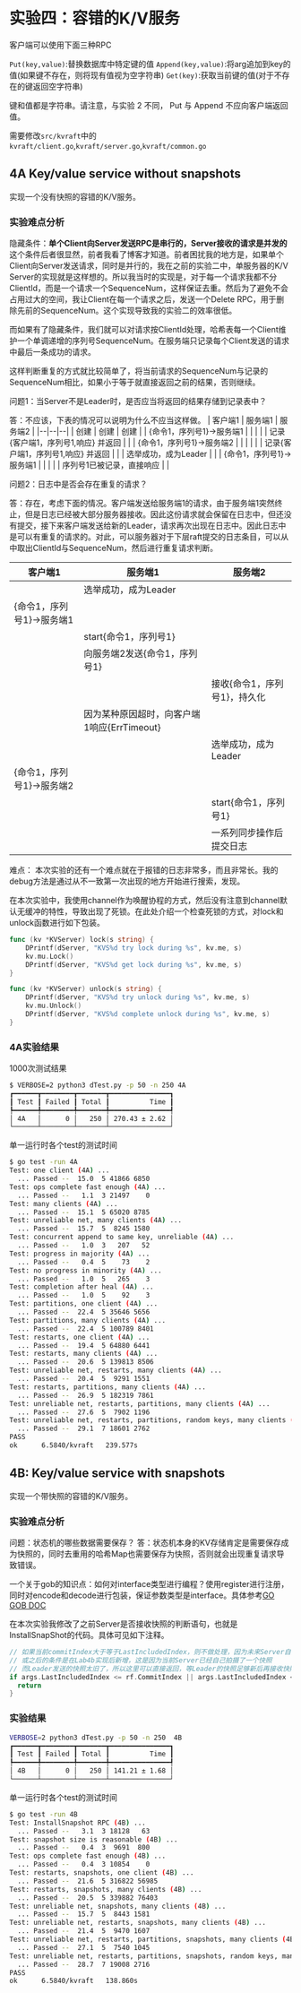 # 实验四：容错的K/V服务

客户端可以使用下面三种RPC

`Put(key,value)`:替换数据库中特定键的值
`Append(key,value)`:将arg追加到key的值(如果键不存在，则将现有值视为空字符串)
`Get(key)`:获取当前键的值(对于不存在的键返回空字符串)

键和值都是字符串。请注意，与实验 2 不同， Put 与 Append 不应向客户端返回值。

需要修改`src/kvraft`中的`kvraft/client.go`,`kvraft/server.go`,`kvraft/common.go`

## 4A Key/value service without snapshots

实现一个没有快照的容错的K/V服务。

### 实验难点分析

隐藏条件：**单个Client向Server发送RPC是串行的，Server接收的请求是并发的** 这个条件后者很显然，前者我看了博客才知道。前者困扰我的地方是，如果单个Client向Server发送请求，同时是并行的，我在之前的实验二中，单服务器的K/V Server的实现就是这样想的。所以我当时的实现是，对于每一个请求我都不分ClientId，而是一个请求一个SequenceNum，这样保证去重。然后为了避免不会占用过大的空间，我让Client在每一个请求之后，发送一个Delete RPC，用于删除先前的SequenceNum。这个实现导致我的实验二的效率很低。

而如果有了隐藏条件，我们就可以对请求按ClientId处理，哈希表每一个Client维护一个单调递增的序列号SequenceNum。在服务端只记录每个Client发送的请求中最后一条成功的请求。

这样判断重复的方式就比较简单了，将当前请求的SequenceNum与记录的SequenceNum相比，如果小于等于就直接返回之前的结果，否则继续。

问题1：当Server不是Leader时，是否应当将返回的结果存储到记录表中？

答：不应该，下表的情况可以说明为什么不应当这样做。
| 客户端1 | 服务端1 | 服务端2 |
|--|--|--|
| 创建 | 创建 | 创建 | 
| {命令1，序列号1}->服务端1 |  |  | 
|  | 记录{客户端1，序列号1,响应} 并返回 |  |
| {命令1，序列号1}->服务端2 | |  | 
|  | | 记录{客户端1，序列号1,响应} 并返回 |
|  | 选举成功，成为Leader |  |
| {命令1，序列号1}->服务端1 | |  | 
|  | 序列号1已被记录，直接响应 | |

问题2：日志中是否会存在重复的请求？

答：存在，考虑下面的情况。客户端发送给服务端1的请求，由于服务端1突然终止，但是日志已经被大部分服务器接收。因此这份请求就会保留在日志中，但还没有提交，接下来客户端发送给新的Leader，请求再次出现在日志中。因此日志中是可以有重复的请求的。对此，可以服务器对于下层raft提交的日志条目，可以从中取出ClientId与SequenceNum，然后进行重复请求判断。

| 客户端1 | 服务端1 | 服务端2 |
|--|--|--|
|  | 选举成功，成为Leader |  | 
| {命令1，序列号1}->服务端1 |  |  | 
|  | start{命令1，序列号1} |  |
| | 向服务端2发送{命令1，序列号1} |  | 
|  | | 接收{命令1，序列号1}，持久化 |
|  | 因为某种原因超时，向客户端1响应{ErrTimeout} |  |
|  |  | 选举成功，成为Leader |
| {命令1，序列号1}->服务端2 | |  | 
|  |  | start{命令1，序列号1} |
|  |  | 一系列同步操作后提交日志 |

难点：
本次实验的还有一个难点就在于报错的日志非常多，而且非常长。我的debug方法是通过从不一致第一次出现的地方开始进行搜索，发现。

在本次实验中，我使用channel作为唤醒协程的方式，然后没有注意到channel默认无缓冲的特性，导致出现了死锁。在此处介绍一个检查死锁的方式，对lock和unlock函数进行如下包装。
```go
func (kv *KVServer) lock(s string) {
	DPrintf(dServer, "KVS%d try lock during %s", kv.me, s)
	kv.mu.Lock()
	DPrintf(dServer, "KVS%d get lock during %s", kv.me, s)
}

func (kv *KVServer) unlock(s string) {
	DPrintf(dServer, "KVS%d try unlock during %s", kv.me, s)
	kv.mu.Unlock()
	DPrintf(dServer, "KVS%d complete unlock during %s", kv.me, s)
}
```

### 4A实验结果
1000次测试结果
```bash
$ VERBOSE=2 python3 dTest.py -p 50 -n 250 4A
┏━━━━━━┳━━━━━━━━┳━━━━━━━┳━━━━━━━━━━━━━━━┓
┃ Test ┃ Failed ┃ Total ┃          Time ┃
┡━━━━━━╇━━━━━━━━╇━━━━━━━╇━━━━━━━━━━━━━━━┩
│ 4A   │      0 │   250 │ 270.43 ± 2.62 │
└──────┴────────┴───────┴───────────────┘
```
单一运行时各个test的测试时间
```bash
$ go test -run 4A
Test: one client (4A) ...
  ... Passed --  15.0  5 41866 6850
Test: ops complete fast enough (4A) ...
  ... Passed --   1.1  3 21497    0
Test: many clients (4A) ...
  ... Passed --  15.1  5 65020 8785
Test: unreliable net, many clients (4A) ...
  ... Passed --  15.7  5  8245 1580
Test: concurrent append to same key, unreliable (4A) ...
  ... Passed --   1.0  3   207   52
Test: progress in majority (4A) ...
  ... Passed --   0.4  5    73    2
Test: no progress in minority (4A) ...
  ... Passed --   1.0  5   265    3
Test: completion after heal (4A) ...
  ... Passed --   1.0  5    92    3
Test: partitions, one client (4A) ...
  ... Passed --  22.4  5 35646 5656
Test: partitions, many clients (4A) ...
  ... Passed --  22.4  5 100789 8401
Test: restarts, one client (4A) ...
  ... Passed --  19.4  5 64880 6441
Test: restarts, many clients (4A) ...
  ... Passed --  20.6  5 139813 8506
Test: unreliable net, restarts, many clients (4A) ...
  ... Passed --  20.4  5  9291 1551
Test: restarts, partitions, many clients (4A) ...
  ... Passed --  26.9  5 182319 7861
Test: unreliable net, restarts, partitions, many clients (4A) ...
  ... Passed --  27.6  5  7902 1196
Test: unreliable net, restarts, partitions, random keys, many clients (4A) ...
  ... Passed --  29.1  7 18601 2762
PASS
ok      6.5840/kvraft   239.577s
```

## 4B: Key/value service with snapshots

实现一个带快照的容错的K/V服务。

### 实验难点分析

问题：状态机的哪些数据需要保存？
答：状态机本身的KV存储肯定是需要保存成为快照的，同时去重用的哈希Map也需要保存为快照，否则就会出现重复请求导致错误。

一个关于gob的知识点：如何对interface类型进行编程？使用register进行注册，同时对encode和decode进行包装，保证参数类型是interface。具体参考[GO GOB DOC](https://pkg.go.dev/encoding/gob#example-package-Interface)

在本次实验我修改了之前Server是否接收快照的判断语句，也就是InstallSnapShot的代码。具体可见如下注释。
```go
// 如果当前commitIndex大于等于LastIncludedIndex，则不做处理，因为未来Server自己把日志提交后就可以更新快照了。
// 或之后的条件是在Lab4b实现后新增，这是因为当前Server已经自己拍摄了一个快照
// 而Leader发送的快照太旧了，所以这里可以直接返回，等Leader的快照足够新后再接收快照
if args.LastIncludedIndex <= rf.CommitIndex || args.LastIncludedIndex <= rf.getFirstLog().Index{
  return
}
```

### 实验结果

```bash
VERBOSE=2 python3 dTest.py -p 50 -n 250  4B
┏━━━━━━┳━━━━━━━━┳━━━━━━━┳━━━━━━━━━━━━━━━┓
┃ Test ┃ Failed ┃ Total ┃          Time ┃
┡━━━━━━╇━━━━━━━━╇━━━━━━━╇━━━━━━━━━━━━━━━┩
│ 4B   │      0 │   250 │ 141.21 ± 1.68 │
└──────┴────────┴───────┴───────────────┘
```
单一运行时各个test的测试时间
```bash
$ go test -run 4B
Test: InstallSnapshot RPC (4B) ...
  ... Passed --   3.1  3 18128   63
Test: snapshot size is reasonable (4B) ...
  ... Passed --   0.4  3  9691  800
Test: ops complete fast enough (4B) ...
  ... Passed --   0.4  3 10854    0
Test: restarts, snapshots, one client (4B) ...
  ... Passed --  21.6  5 316822 56985
Test: restarts, snapshots, many clients (4B) ...
  ... Passed --  20.5  5 339882 76403
Test: unreliable net, snapshots, many clients (4B) ...
  ... Passed --  15.7  5  8443 1581
Test: unreliable net, restarts, snapshots, many clients (4B) ...
  ... Passed --  21.4  5  9470 1607
Test: unreliable net, restarts, partitions, snapshots, many clients (4B) ...
  ... Passed --  27.1  5  7540 1045
Test: unreliable net, restarts, partitions, snapshots, random keys, many clients (4B) ...
  ... Passed --  28.7  7 19008 2716
PASS
ok      6.5840/kvraft   138.860s
```